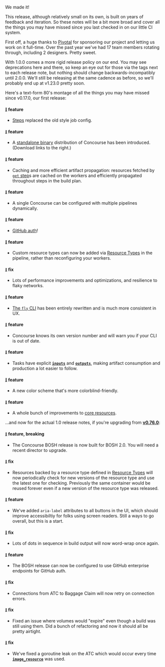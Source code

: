 We made it!

This release, although relatively small on its own, is built on years of feedback and iteration. So these notes will be a bit more broad and cover all the things you may have missed since you last checked in on our little CI system.

First off, a huge thanks to [Pivotal](https://pivotal.io) for sponsoring our project and letting us work on it full-time. Over the past year we've had 17 team members rotating through, including 2 designers. Pretty sweet.

With 1.0.0 comes a more rigid release policy on our end. You may see deprecations here and there, so keep an eye out for those via the tags next to each release note, but nothing should change backwards-incompatibly until 2.0.0. We'll still be releasing at the same cadence as before, so we'll probably end up at v1.23.0 pretty soon.

Here's a text-form 80's montage of all the things you may have missed since v0.17.0, our first release:

#### <sub><sup><a name="v100-note-1" href="#v100-note-1">:link:</a></sup></sub> feature

* [Steps](https://concourse-ci.org/steps.html) replaced the old style job config.
  
  
#### <sub><sup><a name="v100-note-2" href="#v100-note-2">:link:</a></sup></sub> feature

* A [standalone binary](https://concourse-ci.org/install.html) distribution of Concourse has been introduced. (Download links to the right.)
  
  
#### <sub><sup><a name="v100-note-3" href="#v100-note-3">:link:</a></sup></sub> feature

* Caching and more efficient artifact propagation: resources fetched by [`get` step](https://concourse-ci.org/get-step.html)s are cached on the workers and efficiently propagated throughout steps in the build plan.
  
  
#### <sub><sup><a name="v100-note-4" href="#v100-note-4">:link:</a></sup></sub> feature

* A single Concourse can be configured with multiple pipelines dynamically.
  
  
#### <sub><sup><a name="v100-note-5" href="#v100-note-5">:link:</a></sup></sub> feature

* [GitHub auth](https://concourse-ci.org/github-auth.html)!
  
  
#### <sub><sup><a name="v100-note-6" href="#v100-note-6">:link:</a></sup></sub> feature

* Custom resource types can now be added via [Resource Types](https://concourse-ci.org/resource-types.html) in the pipeline, rather than reconfiguring your workers.
  
  
#### <sub><sup><a name="v100-note-7" href="#v100-note-7">:link:</a></sup></sub> fix

* Lots of performance improvements and optimizations, and resilience to flaky networks.
  
  
#### <sub><sup><a name="v100-note-8" href="#v100-note-8">:link:</a></sup></sub> feature

* [The `fly` CLI](https://concourse-ci.org/fly.html) has been entirely rewritten and is much more consistent in UX.
  
  
#### <sub><sup><a name="v100-note-9" href="#v100-note-9">:link:</a></sup></sub> feature

* Concourse knows its own version number and will warn you if your CLI is out of date.
  
  
#### <sub><sup><a name="v100-note-10" href="#v100-note-10">:link:</a></sup></sub> feature

* Tasks have explicit [**`inputs`**](https://concourse-ci.org/tasks.html#task-inputs) and [**`outputs`**](https://concourse-ci.org/tasks.html#task-outputs), making artifact consumption and production a lot easier to follow.
  
  
#### <sub><sup><a name="v100-note-11" href="#v100-note-11">:link:</a></sup></sub> feature

* A new color scheme that's more colorblind-friendly.
  
  
#### <sub><sup><a name="v100-note-12" href="#v100-note-12">:link:</a></sup></sub> feature

* A whole bunch of improvements to [core resources](https://concourse-ci.org/resource-types.html).
  
  
...and now for the actual 1.0 release notes, if you're upgrading from [**v0.76.0**](https://github.com/concourse/concourse/releases/tag/v0.76.0):

#### <sub><sup><a name="v100-note-13" href="#v100-note-13">:link:</a></sup></sub> feature, breaking

* The Concourse BOSH release is now built for BOSH 2.0. You will need a recent director to upgrade.
  
  
#### <sub><sup><a name="v100-note-14" href="#v100-note-14">:link:</a></sup></sub> fix

* Resources backed by a resource type defined in [Resource Types](https://concourse-ci.org/resource-types.html) will now periodically check for new versions of the resource type and use the latest one for checking. Previously the same container would be reused forever even if a new version of the resource type was released.
  
  
#### <sub><sup><a name="v100-note-15" href="#v100-note-15">:link:</a></sup></sub> feature

* We've added `aria-label` attributes to all buttons in the UI, which should improve accessibiltiy for folks using screen readers. Still a ways to go overall, but this is a start.
  
  
#### <sub><sup><a name="v100-note-16" href="#v100-note-16">:link:</a></sup></sub> fix

* Lots of dots in sequence in build output will now word-wrap once again.
  
  
#### <sub><sup><a name="v100-note-17" href="#v100-note-17">:link:</a></sup></sub> feature

* The BOSH release can now be configured to use GitHub enterprise endpoints for GitHub auth.
  
  
#### <sub><sup><a name="v100-note-18" href="#v100-note-18">:link:</a></sup></sub> fix

* Connections from ATC to Baggage Claim will now retry on connection errors.
  
  
#### <sub><sup><a name="v100-note-19" href="#v100-note-19">:link:</a></sup></sub> fix

* Fixed an issue where volumes would "expire" even though a build was still using them. Did a bunch of refactoring and now it should all be pretty airtight.
  
  
#### <sub><sup><a name="v100-note-20" href="#v100-note-20">:link:</a></sup></sub> fix

* We've fixed a goroutine leak on the ATC which would occur every time [**`image_resource`**](https://concourse-ci.org/tasks.html#image_resource) was used.
  
  
